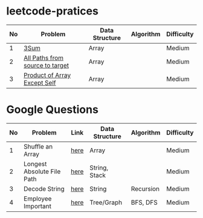 # leetcode-pratices

| No  | Problem                                                                     | Data Structure | Algorithm | Difficulty |
| --- | --------------------------------------------------------------------------- | -------------- | --------- | ---------- |
| 1   | [3Sum](./Array/Medium/Three_Sums)                                           | Array          |           | Medium     |
| 2   | [All Paths from source to target](./Array/Medium/All_paths_from_source)     | Array          |           | Medium     |
| 3   | [Product of Array Except Self](./Array/Medium/Product_of_array_except_self) | Array          |           | Medium     |

# Google Questions

| No  | Problem                    | Link                                               | Data Structure | Algorithm | Difficulty |
| --- | -------------------------- | -------------------------------------------------- | -------------- | --------- | ---------- |
| 1   | Shuffle an Array           | [here](./Google/Medium/Shuffle_an_array)           | Array          |           | Medium     |
| 2   | Longest Absolute File Path | [here](./Google/Medium/Longest_absolute_file_path) | String, Stack  |           | Medium     |
| 3   | Decode String              | [here](./Google/Medium/Decode_string)              | String         | Recursion | Medium     |
| 4   | Employee Important         | [here](./Google/Medium/Employee_importance)        | Tree/Graph     | BFS, DFS  | Medium     |

